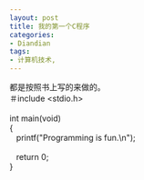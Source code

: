 ```yaml
---
layout: post
title: 我的第一个C程序
categories:
- Diandian
tags:
- 计算机技术, 
---
```

都是按照书上写的来做的。
<br />＃include &lt;stdio.h&gt;
<br />
<br />int main(void)
<br />{
<br />&nbsp;&nbsp; printf(&quot;Programming is fun.\n&quot;);
<br />
<br />&nbsp;&nbsp; return 0;
<br />}